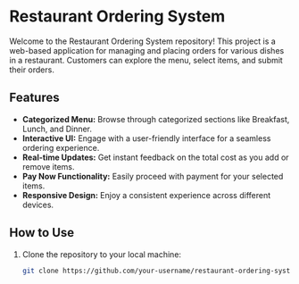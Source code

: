 # Restaurant Ordering System

Welcome to the Restaurant Ordering System repository! This project is a web-based application for managing and placing orders for various dishes in a restaurant. Customers can explore the menu, select items, and submit their orders.

## Features

- **Categorized Menu:** Browse through categorized sections like Breakfast, Lunch, and Dinner.
- **Interactive UI:** Engage with a user-friendly interface for a seamless ordering experience.
- **Real-time Updates:** Get instant feedback on the total cost as you add or remove items.
- **Pay Now Functionality:** Easily proceed with payment for your selected items.
- **Responsive Design:** Enjoy a consistent experience across different devices.

## How to Use

1. Clone the repository to your local machine:
   ```bash
   git clone https://github.com/your-username/restaurant-ordering-system.git
